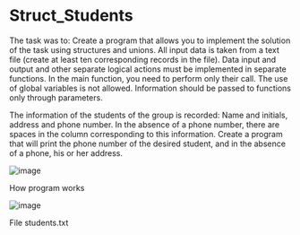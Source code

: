 # Struct_Students


The task was to:
Create a program that allows you to implement the solution of the task using structures and unions. All input data is taken from a text file (create at least ten corresponding records in the file). Data input and output and other separate logical actions must be implemented in separate functions. In the main function, you need to perform only their call. The use of global variables is not allowed. Information should be passed to functions only through parameters. 

The information of the students of the group is recorded: Name and initials, address and phone number. In the absence of a phone number, there are spaces in the column corresponding to this information. Create a program that will print the phone number of the desired student, and in the absence of a phone, his or her address. 

![image](https://github.com/Taras-P-Kob/Struct_Students/assets/119957094/d5c27142-1a3c-4303-8314-1c86226652e5)

How program works



![image](https://github.com/Taras-P-Kob/Struct_Students/assets/119957094/0f24c59d-756f-4f30-b553-ea0e5be27e8d)

File students.txt
